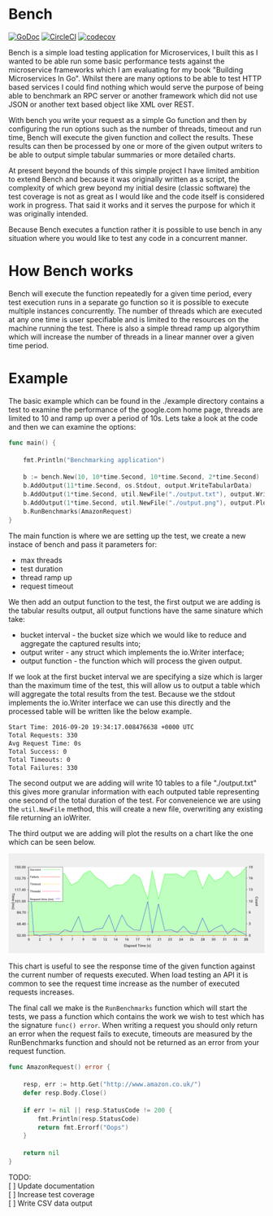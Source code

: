 # Bench
[![GoDoc](https://godoc.org/github.com/nicholasjackson/bench?status.svg)](https://godoc.org/github.com/nicholasjackson/bench) [![CircleCI](https://circleci.com/gh/nicholasjackson/bench.svg?style=svg)](https://circleci.com/gh/nicholasjackson/bench)
[![codecov](https://codecov.io/gh/nicholasjackson/bench/branch/master/graph/badge.svg)](https://codecov.io/gh/nicholasjackson/bench)

Bench is a simple load testing application for Microservices, I built this as I wanted to be able run some basic performance tests against the microservice frameworks which I am evaluating for my book "Building Microservices In Go".  Whilst there are many options to be able to test HTTP based services I could find nothing which would serve the purpose of being able to benchmark an RPC server or another framework which did not use JSON or another text based object like XML over REST.  

With bench you write your request as a simple Go function and then by configuring the run options such as the number of threads, timeout and run time, Bench will execute the given function and collect the results.  These results can then be processed by one or more of the given output writers to be able to output simple tabular summaries or more detailed charts.

At present beyond the bounds of this simple project I have limited ambition to extend Bench and because it was originally written as a script, the complexity of which grew beyond my initial desire (classic software) the test coverage is not as great as I would like and the code itself is considered work in progress.  That said it works and it serves the purpose for which it was originally intended.

Because Bench executes a function rather it is possible to use bench in any situation where you would like to test any code in a concurrent manner.


# How Bench works
Bench will execute the function repeatedly for a given time period, every test execution runs in a separate go function so it is possible to execute multiple instances concurrently.  The number of threads which are executed at any one time is user specifiable and is limited to the resources on the machine running the test.  There is also a simple thread ramp up algorythim which will increase the number of threads in a linear manner over a given time period.  

# Example
The basic example which can be found in the ./example directory contains a test to examine the performance of the google.com home page, threads are limited to 10 and ramp up over a period of 10s.  Lets take a look at the code and then we can examine the options:

```go
func main() {

	fmt.Println("Benchmarking application")

	b := bench.New(10, 10*time.Second, 10*time.Second, 2*time.Second)
	b.AddOutput(11*time.Second, os.Stdout, output.WriteTabularData)
	b.AddOutput(1*time.Second, util.NewFile("./output.txt"), output.WriteTabularData)
	b.AddOutput(1*time.Second, util.NewFile("./output.png"), output.PlotData)
	b.RunBenchmarks(AmazonRequest)
}
```

The main function is where we are setting up the test, we create a new instace of bench and pass it parameters for:
* max threads
* test duration
* thread ramp up
* request timeout

We then add an output function to the test, the first output we are adding is the tabular results output, all output functions have the same sinature which take:
* bucket interval - the bucket size which we would like to reduce and aggregate the captured results into;
* output writer - any struct which implements the io.Writer interface;
* output function - the function which will process the given output.

If we look at the first bucket interval we are specifying a size which is larger than the maximum time of the test, this will allow us to output a table which will aggregate the total results from the test.  Because we the stdout implements the io.Writer interface we can use this directly and the processed table will be written like the below example.

```
Start Time: 2016-09-20 19:34:17.008476638 +0000 UTC
Total Requests: 330
Avg Request Time: 0s
Total Success: 0
Total Timeouts: 0
Total Failures: 330
```

The second output we are adding will write 10 tables to a file "./output.txt" this gives more granular information with each outputed table representing one second of the total duration of the test.  For conveneience we are using the `util.NewFile` method, this will create a new file, overwriting any existing file returning an ioWriter.

The third output we are adding will plot the results on a chart like the one which can be seen below.

![](https://raw.githubusercontent.com/nicholasjackson/bench/master/example/output.png)

This chart is useful to see the response time of the given function against the current number of requests executed.  When load testing an API it is common to see the request time increase as the number of executed requests increases.

The final call we make is the `RunBenchmarks` function which will start the tests, we pass a function which contains the work we wish to test which has the signature `func() error`.  When writing a request you should only return an error when the request fails to execute, timeouts are measured by the RunBenchmarks function and should not be returned as an error from your request function.

```go
func AmazonRequest() error {

	resp, err := http.Get("http://www.amazon.co.uk/")
	defer resp.Body.Close()

	if err != nil || resp.StatusCode != 200 {
		fmt.Println(resp.StatusCode)
		return fmt.Errorf("Oops")
	}

	return nil
}
```

TODO:  
[ ] Update documentation  
[ ] Increase test coverage  
[ ] Write CSV data output  
